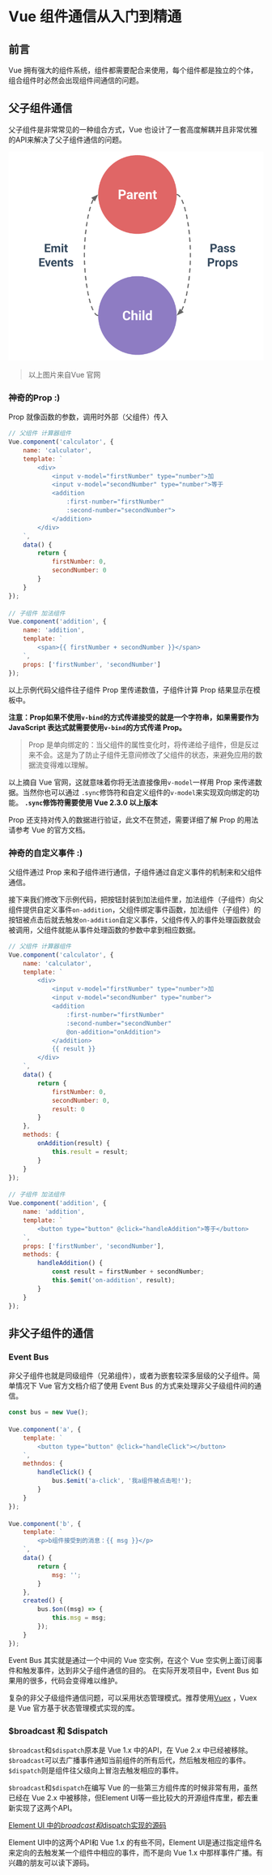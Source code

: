 # Vue 组件通信从入门到精通

## 前言
Vue 拥有强大的组件系统，组件都需要配合来使用，每个组件都是独立的个体，组合组件时必然会出现组件间通信的问题。

## 父子组件通信
父子组件是非常常见的一种组合方式，Vue 也设计了一套高度解耦并且非常优雅的API来解决了父子组件通信的问题。

![props-events](img/props-events.png)
> 以上图片来自Vue 官网

### 神奇的Prop :)

Prop 就像函数的参数，调用时外部（父组件）传入
```js
// 父组件 计算器组件
Vue.component('calculator', {
    name: 'calculator',
    template: `
        <div>
            <input v-model="firstNumber" type="number">加
            <input v-model="secondNumber" type="number">等于
            <addition 
                :first-number="firstNumber" 
                :second-number="secondNumber">
            </addition>   
        </div>   
    `,
    data() {
        return {
            firstNumber: 0,
            secondNumber: 0
        }
    }
});

// 子组件 加法组件
Vue.component('addition', {
    name: 'addition',
    template: `
        <span>{{ firstNumber + secondNumber }}</span>
    `,
    props: ['firstNumber', 'secondNumber']
});
```

以上示例代码父组件往子组件 Prop 里传递数值，子组件计算 Prop 结果显示在模板中。

**注意：Prop如果不使用`v-bind`的方式传递接受的就是一个字符串，如果需要作为 JavaScript 表达式就需要使用`v-bind`的方式传递 Prop。**

> Prop 是单向绑定的：当父组件的属性变化时，将传递给子组件，但是反过来不会。这是为了防止子组件无意间修改了父组件的状态，来避免应用的数据流变得难以理解。

以上摘自 Vue 官网，这就意味着你将无法直接像用`v-model`一样用 Prop 来传递数据。当然你也可以通过 `.sync`修饰符和自定义组件的`v-model`来实现双向绑定的功能。
**`.sync`修饰符需要使用 Vue 2.3.0 以上版本**

Prop 还支持对传入的数据进行验证，此文不在赘述，需要详细了解 Prop 的用法请参考 Vue 的官方文档。

### 神奇的自定义事件 :)

父组件通过 Prop 来和子组件进行通信，子组件通过自定义事件的机制来和父组件通信。

接下来我们修改下示例代码，把按钮封装到加法组件里，加法组件（子组件）向父组件提供自定义事件`on-addition`，父组件绑定事件函数，加法组件（子组件）的按钮被点击后就去触发`on-addition`自定义事件，父组件传入的事件处理函数就会被调用，父组件就能从事件处理函数的参数中拿到相应数据。

```js
// 父组件 计算器组件
Vue.component('calculator', {
    name: 'calculator',
    template: `
        <div>
            <input v-model="firstNumber" type="number">加
            <input v-model="secondNumber" type="number">
            <addition 
                :first-number="firstNumber" 
                :second-number="secondNumber"
                @on-addition="onAddition">
            </addition>
            {{ result }}   
        </div>   
    `,
    data() {
        return {
            firstNumber: 0,
            secondNumber: 0,
            result: 0
        }
    },
    methods: {
        onAddition(result) {
            this.result = result;
        }
    }
});

// 子组件 加法组件
Vue.component('addition', {
    name: 'addition',
    template: `
        <button type="button" @click="handleAddition">等于</button>
    `,
    props: ['firstNumber', 'secondNumber'],
    methods: {
        handleAddition() {
            const result = firstNumber + secondNumber;
            this.$emit('on-addition', result);
        }
    }
});
```

## 非父子组件的通信

### Event Bus
非父子组件也就是同级组件（兄弟组件），或者为嵌套较深多层级的父子组件。简单情况下 Vue 官方文档介绍了使用 Event Bus 的方式来处理非父子级组件间的通信。

```js
const bus = new Vue();

Vue.component('a', {
    template: `
        <button type="button" @click="handleClick"></button>
    `,
    methndos: {
        handleClick() {
            bus.$emit('a-click', '我a组件被点击啦!');
        }
    }
});

Vue.component('b', {
    template: `
        <p>b组件接受到的消息：{{ msg }}</p>
    `,
    data() {
        return {
            msg: '';
        }
    },
    created() {
        bus.$on((msg) => {
            this.msg = msg;
        });
    }
});
```
Event Bus 其实就是通过一个中间的 Vue 空实例，在这个 Vue 空实例上面订阅事件和触发事件，达到非父子组件通信的目的。
在实际开发项目中，Event Bus 如果用的很多，代码会变得难以维护。

复杂的非父子级组件通信问题，可以采用状态管理模式。推荐使用[Vuex](https://vuex.vuejs.org/) ，Vuex 是 Vue 官方基于状态管理模式实现的库。

### $broadcast 和 $dispatch
`$broadcast`和`$dispatch`原本是 Vue 1.x 中的API，在 Vue 2.x 中已经被移除。 
`$broadcast`可以去广播事件通知当前组件的所有后代，然后触发相应的事件。`$dispatch`则是组件往父级向上冒泡去触发相应的事件。

`$broadcast`和`$dispatch`在编写 Vue 的一些第三方组件库的时候非常有用，虽然已经在 Vue 2.x 中被移除，但Element UI等一些比较大的开源组件库里，都去重新实现了这两个API。

[Element UI 中的$broadcast和$dispatch实现的源码](https://github.com/ElemeFE/element/blob/dev/src/mixins/emitter.js)

Element UI中的这两个API和 Vue 1.x 的有些不同，Element UI是通过指定组件名来定向的去触发某一个组件中相应的事件，而不是向 Vue 1.x 中那样事件广播。有兴趣的朋友可以读下源码。
